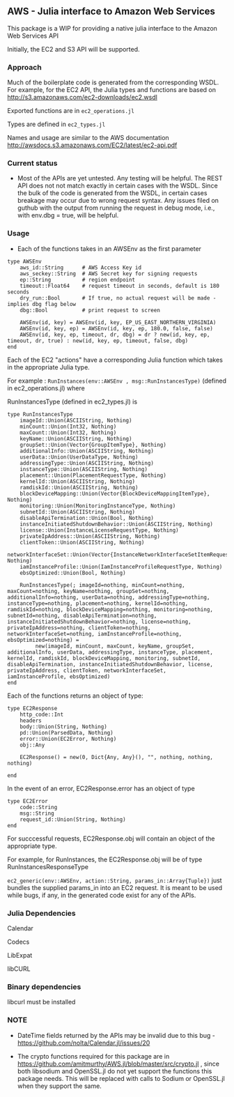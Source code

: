 ## AWS - Julia interface to Amazon Web Services

This package is a WIP for providing a native julia interface to the Amazon Web Services API

Initially, the EC2 and S3 API will be supported.

### Approach

Much of the boilerplate code is generated from the corresponding WSDL.
For example, for the EC2 API, the Julia types and functions are based on http://s3.amazonaws.com/ec2-downloads/ec2.wsdl

Exported functions are in ```ec2_operations.jl```

Types are defined in ```ec2_types.jl```

Names and usage are similar to the AWS documentation http://awsdocs.s3.amazonaws.com/EC2/latest/ec2-api.pdf

### Current status
- Most of the APIs are yet untested. Any testing will be helpful. The REST API does not not match exactly in certain cases
  with the WSDL. Since the bulk of the code is generated from the WSDL, in certain cases breakage may occur due to wrong
  request syntax. Any issues filed on guthub with the output from running the request in debug mode, i.e., with env.dbg = true,
  will be helpful.
  

### Usage
- Each of the functions takes in an AWSEnv as the first parameter

```
type AWSEnv
    aws_id::String      # AWS Access Key id
    aws_seckey::String  # AWS Secret key for signing requests
    ep::String          # region endpoint
    timeout::Float64    # request timeout in seconds, default is 180 seconds
    dry_run::Bool       # If true, no actual request will be made - implies dbg flag below
    dbg::Bool           # print request to screen
    
    AWSEnv(id, key) = AWSEnv(id, key, EP_US_EAST_NORTHERN_VIRGINIA)
    AWSEnv(id, key, ep) = AWSEnv(id, key, ep, 180.0, false, false)
    AWSEnv(id, key, ep, timeout, dr, dbg) = dr ? new(id, key, ep, timeout, dr, true) : new(id, key, ep, timeout, false, dbg)
end
```

Each of the EC2 "actions" have a corresponding Julia function which takes in 
the appropriate Julia type.

For example : ```RunInstances(env::AWSEnv , msg::RunInstancesType)``` (defined in ec2_operations.jl) where 

RunInstancesType (defined in ec2_types.jl) is 

```
type RunInstancesType
    imageId::Union(ASCIIString, Nothing)
    minCount::Union(Int32, Nothing)
    maxCount::Union(Int32, Nothing)
    keyName::Union(ASCIIString, Nothing)
    groupSet::Union(Vector{GroupItemType}, Nothing)
    additionalInfo::Union(ASCIIString, Nothing)
    userData::Union(UserDataType, Nothing)
    addressingType::Union(ASCIIString, Nothing)
    instanceType::Union(ASCIIString, Nothing)
    placement::Union(PlacementRequestType, Nothing)
    kernelId::Union(ASCIIString, Nothing)
    ramdiskId::Union(ASCIIString, Nothing)
    blockDeviceMapping::Union(Vector{BlockDeviceMappingItemType}, Nothing)
    monitoring::Union(MonitoringInstanceType, Nothing)
    subnetId::Union(ASCIIString, Nothing)
    disableApiTermination::Union(Bool, Nothing)
    instanceInitiatedShutdownBehavior::Union(ASCIIString, Nothing)
    license::Union(InstanceLicenseRequestType, Nothing)
    privateIpAddress::Union(ASCIIString, Nothing)
    clientToken::Union(ASCIIString, Nothing)
    networkInterfaceSet::Union(Vector{InstanceNetworkInterfaceSetItemRequestType}, Nothing)
    iamInstanceProfile::Union(IamInstanceProfileRequestType, Nothing)
    ebsOptimized::Union(Bool, Nothing)

    RunInstancesType(; imageId=nothing, minCount=nothing, maxCount=nothing, keyName=nothing, groupSet=nothing, additionalInfo=nothing, userData=nothing, addressingType=nothing, instanceType=nothing, placement=nothing, kernelId=nothing, ramdiskId=nothing, blockDeviceMapping=nothing, monitoring=nothing, subnetId=nothing, disableApiTermination=nothing, instanceInitiatedShutdownBehavior=nothing, license=nothing, privateIpAddress=nothing, clientToken=nothing, networkInterfaceSet=nothing, iamInstanceProfile=nothing, ebsOptimized=nothing) = 
         new(imageId, minCount, maxCount, keyName, groupSet, additionalInfo, userData, addressingType, instanceType, placement, kernelId, ramdiskId, blockDeviceMapping, monitoring, subnetId, disableApiTermination, instanceInitiatedShutdownBehavior, license, privateIpAddress, clientToken, networkInterfaceSet, iamInstanceProfile, ebsOptimized)
end
```

Each of the functions returns an object of type:

```
type EC2Response
    http_code::Int
    headers
    body::Union(String, Nothing)
    pd::Union(ParsedData, Nothing)
    error::Union(EC2Error, Nothing)
    obj::Any
    
    EC2Response() = new(0, Dict{Any, Any}(), "", nothing, nothing, nothing)

end
```

In the event of an error, EC2Response.error has an object of type

```
type EC2Error
    code::String
    msg::String
    request_id::Union(String, Nothing)
end
```

For succcessful requests, EC2Response.obj will contain an object of the appropriate type.

For example, for RunInstances, the EC2Response.obj will be of type RunInstancesResponseType 


```ec2_generic(env::AWSEnv, action::String, params_in::Array{Tuple})``` just bundles the 
supplied params_in into an EC2 request. It is meant to be used while bugs, if any, in the 
generated code exist for any of the APIs.


### Julia Dependencies

Calendar

Codecs

LibExpat

libCURL


### Binary dependencies

libcurl must be installed


### NOTE

- DateTime fields returned by the APIs may be invalid due to this bug - https://github.com/nolta/Calendar.jl/issues/20

- The crypto functions required for this package are in https://github.com/amitmurthy/AWS.jl/blob/master/src/crypto.jl , since
  both libsodium and OpenSSL.jl do not yet support the functions this package needs. This will be replaced with calls
  to Sodium or OpenSSL.jl when they support the same.








